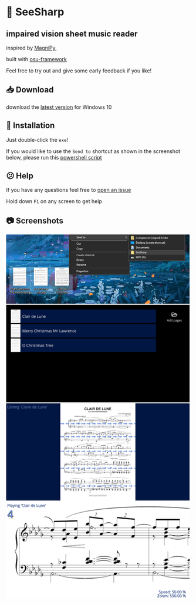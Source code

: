 # 🔎 SeeSharp

## impaired vision sheet music reader

inspired by [MagniPy](http://www.makersbox.us/2013/10/magnipy-low-vision-music-reader.html),

built with [osu-framework](https://github.com/ppy/osu-framework)

Feel free to try out and give some early feedback if you like!

## 📥 Download

download the [latest version](https://github.com/hbnrmx/SeeSharp/releases/latest) for Windows 10

## 🧰 Installation

Just double-click the `exe`!

If you would like to use the `Send to` shortcut as shown in the screenshot below, please run this [powershell script](https://github.com/hbnrmx/SeeSharp/blob/master/scripts/createSendToShortcut.ps1)

## 😕 Help

If you have any questions feel free to [open an issue](https://github.com/hbnrmx/SeeSharp/issues/new)

Hold down `F1` on any screen to get help

## 📷 Screenshots
<img width="500px" src="screenshots/Screenshot1.png">
<img width="500px" src="screenshots/Screenshot2.png">
<img width="500px" src="screenshots/Screenshot3.png">
<img width="500px" src="screenshots/Screenshot4.png">
